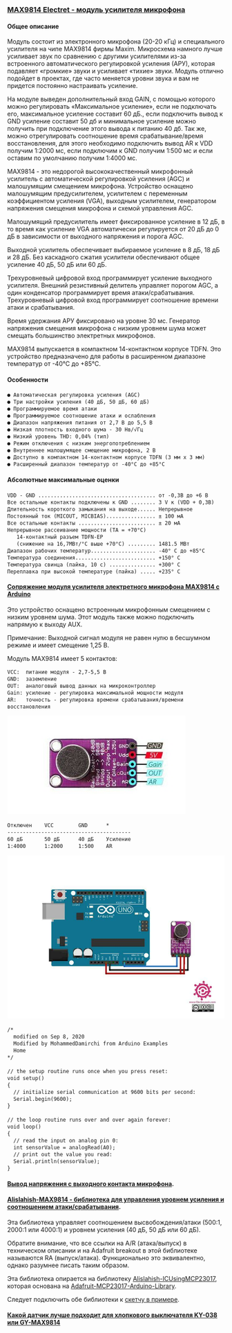 ### [MAX9814 Electret - модуль усилителя микрофона](MAX9814.pdf)

#### Общее описание

Модуль состоит из электронного микрофона (20-20 кГц) и специального усилителя на чипе MAX9814 фирмы Maxim. Микросхема намного лучше усиливает звук по сравнению с другими усилителями из-за встроенного автоматического регулировкой усиления (АРУ), которая подавляет «громкие» звуки и усиливает «тихие» звуки. Модуль отлично подойдет в проектах, где часто меняется уровни звука и вам не придется постоянно настраивать усиление.

На модуле выведен дополнительный вход GAIN, с помощью которого можно регулировать «Максимальное усиление», если не подключать его, максимальное усиление составит 60 дБ., если подключить вывод к GND усиление составит 50 дб и минимальное усиление можно получить при подключение этого вывода к питанию 40 дб. Так же, можно отрегулировать соотношение время срабатывание/время восстановления, для этого необходимо подключить вывод AR к VDD получим 1:2000 мс, если подключим к GND получим 1:500 мс и если оставим по умолчанию получим 1:4000 мс.

MAX9814 - это недорогой высококачественный микрофонный усилитель с автоматической регулировкой усиления (AGC) и  малошумящим смещением микрофона. Устройство оснащено малошумящим предусилителем, усилителем с переменным коэффициентом усиления (VGA), выходным усилителем, генератором напряжения смещения микрофона и схемой управления AGC.

Малошумящий предусилитель имеет фиксированное усиление в 12 дБ, в то время
как усиление VGA автоматически регулируется от 20 дБ до 0 дБ в зависимости от выходного напряжения и порога AGC. 

Выходной усилитель обеспечивает выбираемое усиление в 8 дБ, 18 дБ и 28 дБ. Без каскадного сжатия усилители обеспечивают общее усиление 40 дБ, 50 дБ или 60 дБ. 

Трехуровневый цифровой вход программирует усиление выходного усилителя. 
Внешний резистивный делитель управляет порогом AGC, а один конденсатор программирует время атаки/срабатывания. Трехуровневый цифровой вход программирует соотношение времени атаки и срабатывания. 

Время удержания АРУ фиксировано на уровне 30 мс. Генератор напряжения смещения микрофона с низким уровнем шума может смещать большинство
электретных микрофонов.

MAX9814 выпускается в компактном 14-контактном корпусе 
TDFN. Это устройство предназначено для работы в расширенном диапазоне температур от -40°C до +85°C.

#### Особенности
```
● Автоматическая регулировка усиления (AGC)
● Три настройки усиления (40 дБ, 50 дБ, 60 дБ)
● Программируемое время атаки
● Программируемое соотношение атаки и ослабления
● Диапазон напряжения питания от 2,7 В до 5,5 В
● Низкая плотность входного шума - 30 Нв/√Гц
● Низкий уровень THD: 0,04% (тип)
● Режим отключения с низким энергопотреблением
● Внутреннее малошумящее смещение микрофона, 2 В
● Доступно в компактном 14-контактном корпусе TDFN (3 мм x 3 мм)
● Расширенный диапазон температур от -40°C до +85°C
```
#### Абсолютные максимальные оценки
```
VDD - GND ...................................... от -0,3В до +6 В
Все остальные контакты подключены к GND ........ 3 V к (VDD + 0,3В)
Длительность короткого замыкания на выходе...... Непрерывное
Постоянный ток (MICOUT, MICBIAS)................ ± 100 мА
Все остальные контакты ......................... ± 20 мА
Непрерывное рассеивание мощности (TA = +70°C)
   14-контактный разъем TDFN-EP
   (снижение на 16,7МВт/°C выше +70°C) ......... 1481.5 МВт
Диапазон рабочих температур..................... -40° C до +85°C
Температура соединения.......................... +150° C
Температура свинца (пайка, 10 с) ............... +300° C
Переплавка при высокой температуре (пайка) ..... +235° C
```
#### [Сопряжение модуля усилителя электретного микрофона MAX9814 с Arduino](https://electropeak.com/learn/interfacing-max9814-electret-microphone-amplifier-module-with-arduino/)

Это устройство оснащено встроенным микрофонным смещением с низким уровнем шума. Этот модуль также можно подключить напрямую к выходу AUX.

Примечание: Выходной сигнал модуля не равен нулю в бесшумном режиме и имеет смещение 1,25 В.

Модуль MAX9814 имеет 5 контактов:
```
VCC:  питание модуля - 2,7-5,5 В
GND:  заземление
OUT:  аналоговый вывод данных на микроконтроллер
Gain: усиление - регулировка максимальной мощности модуля
AR:   точность - регулировка времени срабатывания/времени восстановления
```
![Распиновка электретного микрофона](max9814-pins.jpg)

```
Отключен    VCC        GND      *
----------------------------------------
60 дБ	    50 дБ	   40 дБ	Усиление
1:4000    	1:2000	   1:500    AR
```

![Сопряжение микрофона MAX9814 с Arduino](soprjazhenie-s-arduino.jpeg)

```
/*
  modified on Sep 8, 2020
  Modified by MohammedDamirchi from Arduino Examples
  Home
*/

// the setup routine runs once when you press reset:
void setup() 
{
  // initialize serial communication at 9600 bits per second:
  Serial.begin(9600);
}

// the loop routine runs over and over again forever:
void loop() 
{
  // read the input on analog pin 0:
  int sensorValue = analogRead(A0);
  // print out the value you read:
  Serial.println(sensorValue);
}
```

#### [Вывод напряжения с выходного контакта микрофона](obzor-modulya-max9814/obzor-modulya-max9814.ino).

#### [Alislahish-MAX9814 - библиотека для управления уровнем усиления и соотношением атаки/срабатывания](https://github.com/alislahish/Alislahish-MAX9814).

Эта библиотека управляет соотношением высвобождения/атаки (500:1, 2000:1 или 4000:1) и уровнем усиления (40 дБ, 50 дБ или 60 дБ).

Обратите внимание, что все ссылки на A/R (атака/выпуск) в техническом описании и на Adafruit breakout в этой библиотеке называются RA (выпуск/атака). Функционально это эквивалентно, однако разумнее писать таким образом.

Эта библиотека опирается на библиотеку [Alislahish-ICUsingMCP23017](https://github.com/alislahish/Alislahish-ICUsingMCP23017), которая основана на [Adafruit-MCP23017-Arduino-Library](https://github.com/adafruit/Adafruit-MCP23017-Arduino-Library). 

Следует подключить обе библиотеки к [скетчу в примере](Alislahish-MAX9814-master/examples/test_MAX9814gain_ar/test_MAX9814gain_ar.ino).

#### [Какой датчик лучше подходит для хлопкового выключателя KY-038 или GY-MAX9814](https://habr.com/ru/articles/721384/)

